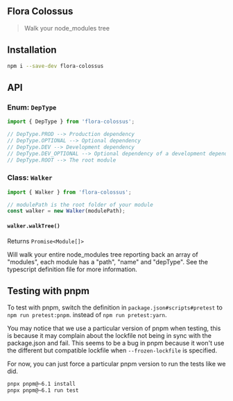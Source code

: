 ## Flora Colossus

> Walk your node_modules tree

## Installation

```bash
npm i --save-dev flora-colossus
```

## API

### Enum: `DepType`

```js
import { DepType } from 'flora-colossus';

// DepType.PROD --> Production dependency
// DepType.OPTIONAL --> Optional dependency
// DepType.DEV --> Development dependency
// DepType.DEV_OPTIONAL --> Optional dependency of a development dependency
// DepType.ROOT --> The root module
```

####

### Class: `Walker`

```js
import { Walker } from 'flora-colossus';

// modulePath is the root folder of your module
const walker = new Walker(modulePath);
```

#### `walker.walkTree()`

Returns `Promise<Module[]>`

Will walk your entire node_modules tree reporting back an array of "modules", each
module has a "path", "name" and "depType".  See the typescript definition file
for more information.

## Testing with pnpm

To test with pnpm, switch the definition in `package.json#scripts#pretest` to `npm run pretest:pnpm`. instead of `npm run pretest:yarn`.

You may notice that we use a particular version of pnpm when testing, this is because
it may complain about the lockfile not being in sync with the package.json and fail.
This seems to be a bug in pnpm because it won't use the different but compatible lockfile when
`--frozen-lockfile` is specified.

For now, you can just force a particular pnpm version to run the tests like we did.

```sh
pnpx pnpm@~6.1 install
pnpx pnpm@~6.1 run test
```
